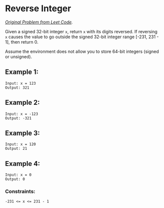 # Reverse Integer

_[Original Problem from Leet Code](https://leetcode.com/problems/reverse-integer/)._

Given a signed 32-bit integer `x`, return `x` with its digits reversed. If reversing `x` causes the value to go outside the signed 32-bit integer range [-231, 231 - 1], then return 0.

Assume the environment does not allow you to store 64-bit integers (signed or unsigned).

## Example 1:

```
Input: x = 123
Output: 321
```

## Example 2:

```
Input: x = -123
Output: -321
```

## Example 3:

```
Input: x = 120
Output: 21
```

## Example 4:

```
Input: x = 0
Output: 0
```

### Constraints:

`-231 <= x <= 231 - 1`